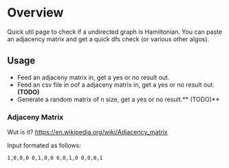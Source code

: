 # Overview
Quick util page to check if a undirected graph is Hamiltonian. You can paste an adjacency matrix and get a quick dfs check (or various other algos). 

## Usage
- Feed an adjaceny matrix in, get a yes or no result out. 
- Feed an csv file in oof a adjaceny matrix in, get a yes or no result out.**(TODO)**
- Generate a random matrix of n size, get a yes or no result.** (TODO)**

### Adjaceny Matrix
Wut is it? https://en.wikipedia.org/wiki/Adjacency_matrix

Input formated as follows: 

<code>1,0,0,0
0,1,0,0
0,0,1,0
0,0,0,1
</code>

